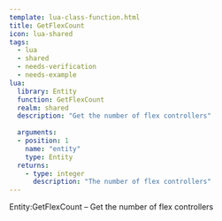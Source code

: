 ```yaml
---
template: lua-class-function.html
title: GetFlexCount
icon: lua-shared
tags:
  - lua
  - shared
  - needs-verification
  - needs-example
lua:
  library: Entity
  function: GetFlexCount
  realm: shared
  description: "Get the number of flex controllers"
  
  arguments:
  - position: 1
    name: "entity"
    type: Entity
  returns:
    - type: integer
      description: "The number of flex controllers"
---
```


<div class="lua__search__keywords">
Entity:GetFlexCount &#x2013; Get the number of flex controllers
</div>
